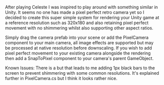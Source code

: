 After playing Celeste I was inspired to play around with something similar in Unity. It seems no one has made a pixel perfect retro camera yet so I decided to create this super simple system for rendering your Unity game at a reference resolution such as 320x180 and also retaining pixel perfect movement with no shimmering whilst also supporting other aspect ratios.

Simply drag the camera prefab into your scene or add the PixelCamera component to your main camera, all image effects are supported but may be processed at native resolution before downscaling. If you wish to add pixel perfect movement to your existing camera alongside the rendering then add a SnapToPixel component to your camera's parent GameObject.

Known Issues: 
There is a but that leads to me adding 1px black bars to the screen to prevent shimmering with some common resolutions. It's explained further in PixelCamera.cs but I think it looks rather nice.
